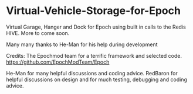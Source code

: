 # Virtual-Vehicle-Storage-for-Epoch
Virtual Garage, Hanger and Dock for Epoch using built in calls to the Redis HIVE.
More to come soon.

Many many thanks to He-Man for his help during development

Credits: 
The Epochmod team for a terrific framework and selected code.
https://github.com/EpochModTeam/Epoch

He-Man for many helpful discussions and coding advice.
RedBaron for helpful discussions on design and for much testing, debugging and coding advice.
